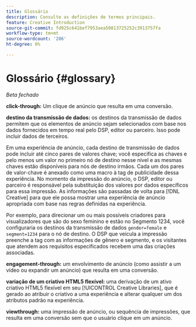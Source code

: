 ```yaml
---
title: Glossário
description: Consulte as definições de termos principais.
feature: Creative Introduction
source-git-commit: fd925c641bef7953aea50813725252c3913757fa
workflow-type: tm+mt
source-wordcount: '286'
ht-degree: 0%

---
```


# Glossário {#glossary}

*Beta fechado*

<!-- more feature metadata?? -->

<!-- ## A-B {#a-b} -->

<!-- not sure I need these "x-through" terms since that we're not creating conversion pixels in this UI, but see if they come up in other text -->

**click-through:** Um clique de anúncio que resulta em uma conversão.

**destino da transmissão de dados:** os destinos da transmissão de dados permitem que os elementos de anúncio sejam selecionados com base nos dados fornecidos em tempo real pelo DSP, editor ou parceiro. Isso pode incluir dados de terceiros.

<!-- verify this -->Em uma experiência de anúncio, cada destino de transmissão de dados pode incluir até cinco pares de valores chave; você especifica as chaves e pelo menos um valor no primeiro nó de destino nesse nível e as mesmas chaves estão disponíveis para nós de destino irmãos. Cada um dos pares de valor-chave é anexado como uma macro à tag de publicidade dessa experiência. No momento da impressão do anúncio, o DSP, editor ou parceiro é responsável pela substituição dos valores por dados específicos para essa impressão. As informações são passadas de volta para [!DNL Creative] para que ele possa mostrar uma experiência de anúncio apropriada com base nas regras definidas na experiência.

Por exemplo, para direcionar um ou mais possíveis criadores para visualizadores que são do sexo feminino e estão no Segmento 1234, você configuraria os destinos da transmissão de dados `gender=female` e `segment=1234` para o nó de destino. O DSP que veicula a impressão preenche a tag com as informações de gênero e segmento, e os visitantes que atendem aos requisitos especificados recebem uma das criações associadas.

**engagement-through:** um envolvimento de anúncio (como assistir a um vídeo ou expandir um anúncio) que resulta em uma conversão.

<!-- or flexible html5 creative variation? -->
**variação de um criativo HTML5 flexível:** uma derivação de um ativo criativo HTML5 flexível em seu [!UICONTROL Creative Libraries], que é gerado ao atribuir o criativo a uma experiência e alterar qualquer um dos atributos padrão na experiência.

<!-- Not sure if this will be implemented, and how:
You can view all derived creatives, including not only the base creatives you've added but also each child creative derivation, in the card view in [!UICONTROL Creative] > [!UICONTROL Libraries]. In the toolbar, click __?__ , and then select Derived Creatives. [Clarify how to tell which have variations. I can't find any now.]
-->

**viewthrough:** uma impressão de anúncio, ou sequência de impressões, que resulta em uma conversão sem que o usuário clique em um anúncio.
